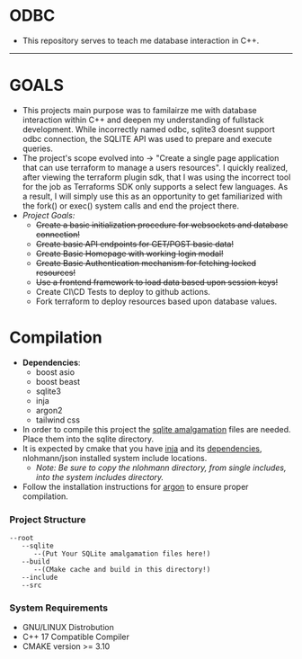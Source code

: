 # ODBC
- This repository serves to teach me database interaction in C++.
---
# GOALS
- This projects main purpose was to familairze me with database interaction within C++ and deepen my understanding of fullstack development. While incorrectly named odbc, sqlite3 doesnt support odbc connection, the SQLITE API was used to prepare and execute queries.
- The project's scope evolved into -> "Create a single page application that can use terraform to manage a users resources". I quickly realized, after viewing the terraform plugin sdk, that I was using the incorrect tool for the job as Terraforms SDK only supports a select few languages. As a result, I will simply use this as an opportunity to get familiarized with the fork() or exec() system calls and end the project there.
- *Project Goals:*
    - <s>Create a basic initialization procedure for websockets and database connection!</s>
    - <s>Create basic API endpoints for GET/POST basic data!</s>
    - <s>Create Basic Homepage with working login modal!</s>
    - <s>Create Basic Authentication mechanism for fetching locked resources!</s>
    - <s>Use a frontend framework to load data based upon session keys!</s>
    - Create CI\CD Tests to deploy to github actions.
    - Fork terraform to deploy resources based upon database values.

# Compilation
- **Dependencies**:
    - boost asio
    - boost beast
    - sqlite3 
    - inja
    - argon2
    - tailwind css 
- In order to compile this project the <a href="https://www.sqlite.org/download.html">sqlite amalgamation</a> files are needed. Place them into the sqlite directory.
- It is expected by cmake that you have <a href="https://github.com/pantor/inja">inja</a> and its <a href="https://github.com/nlohmann/json/releases">dependencies</a>, nlohmann/json installed system include locations.
    - *Note: Be sure to copy the nlohmann directory, from single includes, into the system includes directory.*
- Follow the installation instructions for <a href="https://github.com/P-H-C/phc-winner-argon2">argon</a> to ensure proper compilation.
### Project Structure
```
--root
   --sqlite
      --(Put Your SQLite amalgamation files here!)
   --build
      --(CMake cache and build in this directory!)
   --include
   --src
```
### System Requirements
- GNU/LINUX Distrobution
- C++ 17 Compatible Compiler
- CMAKE version >= 3.10
